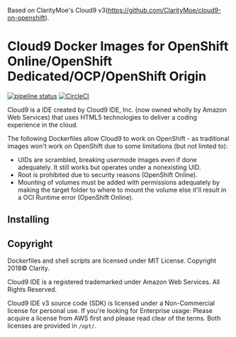 Based on ClarityMoe's Cloud9 v3(https://github.com/ClarityMoe/cloud9-on-openshift).

# Cloud9 Docker Images for OpenShift Online/OpenShift Dedicated/OCP/OpenShift Origin
[![pipeline status](https://gitlab.com/sr229/c9/badges/master/pipeline.svg)](https://gitlab.com/sr229/c9/commits/master)
[![CircleCI](https://circleci.com/gh/ClarityMoe/cloud9-on-openshift.svg?style=svg)](https://circleci.com/gh/ClarityMoe/cloud9-on-openshift)

Cloud9 is a IDE created by Cloud9 IDE, Inc. (now owned wholly by Amazon Web Services) that uses HTML5 technologies to deliver a
coding experience in the cloud.

The following Dockerfiles allow Cloud9 to work on OpenShift - as traditional images won't work on OpenShift due to some limitations
(but not limted to):

- UIDs are scrambled, breaking usermode images even if done adequately. It still works but operates under a nonexisting UID.
- Root is prohibited due to security reasons (OpenShift Online).
- Mounting of volumes must be added with permissions adequately by making the target folder to where to mount the volume else it'll
  result in a OCI Runtime error (OpenShift Online).

## Installing

 
## Copyright
  
Dockerfiles and shell scripts are licensed under MIT License. Copyright 2018&copy; Clarity. 
  
Cloud9 IDE is a registered trademarked under Amazon Web Services. All Rights Reserved.
  
Cloud9 IDE v3 source code (SDK) is licensed under a Non-Commercial license for personal use. If you're looking for Enterprise usage:
Please acquire a license from AWS first and please read clear of the terms. Both licenses are provided in `/opt/`.
  
  
